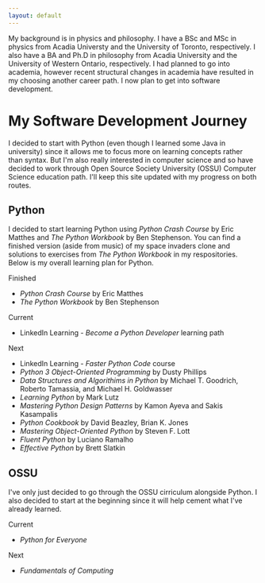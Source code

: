 ```yaml
---
layout: default
---
```


My background is in physics and philosophy. I have a BSc and MSc in physics from Acadia Universty and the University of Toronto, respectively. I also have a BA and Ph.D in philosophy from Acadia University and the University of Western Ontario, respectively. I had planned to go into academia, however recent structural changes in academia have resulted in my choosing another career path. I now plan to get into software development.


# My Software Development Journey

I decided to start with Python (even though I learned some Java in university) since it allows me to focus more on learning concepts rather than syntax. But I'm also really interested in computer science and so have decided to work through Open Source Society University (OSSU) Computer Science education path. I'll keep this site updated with my progress on both routes.


## Python 

I decided to start learning Python using _Python Crash Course_ by Eric Matthes and _The Python Workbook_ by Ben Stephenson. You can find a finished version (aside from music) of my space invaders clone and solutions to exercises from _The Python Workbook_ in my respositories. Below is my overall learning plan for Python.


Finished
* _Python Crash Course_ by Eric Matthes
* _The Python Workbook_ by Ben Stephenson


Current
* LinkedIn Learning - _Become a Python Developer_ learning path


Next 
* LinkedIn Learning - _Faster Python Code_ course
* _Python 3 Object-Oriented Programming_ by Dusty Phillips
* _Data Structures and Algorithims in Python_ by Michael T. Goodrich, Roberto Tamassia, and Michael H. Goldwasser
* _Learning Python_ by Mark Lutz
* _Mastering Python Design Patterns_ by Kamon Ayeva and Sakis Kasampalis
* _Python Cookbook_ by David Beazley, Brian K. Jones
* _Mastering Object-Oriented Python_ by Steven F. Lott
* _Fluent Python_ by Luciano Ramalho
* _Effective Python_ by Brett Slatkin



## OSSU

I've only just decided to go through the OSSU cirriculum alongside Python. I also decided to start at the beginning since it will help cement what I've already learned.

Current
* _Python for Everyone_


Next
* _Fundamentals of Computing_
